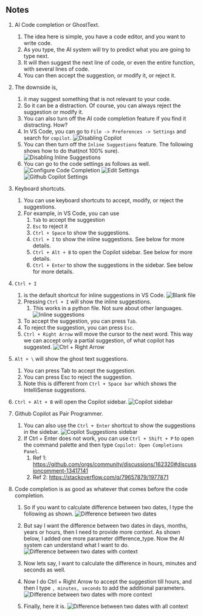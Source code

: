 ## Notes

1. AI Code completion or GhostText.
   1. The idea here is simple, you have a code editor, and you want to write code.
   2. As you type, the AI system will try to predict what you are going to type next.
   3. It will then suggest the next line of code, or even the entire function, with several lines of code.
   4. You can then accept the suggestion, or modify it, or reject it.

2. The downside is, 
   1. it may suggest something that is not relevant to your code.
   2. So it can be a distraction. Of course, you can always reject the suggestion or modify it.
   3. You can also turn off the AI code completion feature if you find it distracting. How?
   4. In VS Code, you can go to `File -> Preferences -> Settings` and search for `copilot`.
      ![Disabling Copilot](images/40_50_DiableCopilot.png "Disabling Copilot")
   5. You can then turn off the `Inline Suggestions` feature. The following shows how to do that(not 100% sure).
      ![Disabling Inline Suggestions](images/41_50_DisableInlineSuggestions.png "Disabling Inline Suggestions") 
   6. You can go to the code settings as follows as well.
   ![Configure Code Completion](images/40_55_ConfigureCodeCompletions.png "Configure Code Completions")
   ![Edit Settings](images/40_60_EditSettings.png "Edit Settings")
   ![Github Copilot Settings](images/40_65_GithubCopilotSettings.png "Github Copilot Settings")

3. Keyboard shortcuts.
   1. You can use keyboard shortcuts to accept, modify, or reject the suggestions.
   2. For example, in VS Code, you can use
      1. `Tab` to accept the suggestion
      2. `Esc` to reject it
      3. `Ctrl + Space` to show the suggestions.
      4. `Ctrl + I` to show the inline suggestions. See below for more details. 
      5. `Ctrl + Alt + B` to open the Copilot sidebar. See below for more details.
      6. `Ctrl + Enter` to show the suggestions in the sidebar. See below for more details.

4. `Ctrl + I` 
   1. is the default shortcut for inline suggestions in VS Code.
   ![Blank file](images/50_50_VsCodeBlank.png)
   2. Pressing `Ctrl + I` will show the inline suggestions. 
      1. This works in a python file. Not sure about other languages.
      ![Inline suggestions](images/51_50_VsCodeInline.png "Inline suggestions")
   3. To accept the suggestion, you can press `Tab`.
   4. To reject the suggestion, you can press `Esc`.
   5. `Ctrl + Right Arrow` will move the cursor to the next word. This way we can accept only a partial suggestion, of what copilot has suggested.
   ![Ctrl + Right Arrow](images/52_50_VsCodeCtrlRightArrow.png "Ctrl + Right Arrow")
5. `Alt + \` will show the ghost text suggestions.
   1. You can press Tab to accept the suggestion.
   2. You can press Esc to reject the suggestion.
   3. Note this is different from `Ctrl + Space bar` which shows the IntelliSense suggestions. 

6. `Ctrl + Alt + B` will open the Copilot sidebar.
![Copilot sidebar](images/53_50_VsCodeCtrlAltBOpenChatWindow.png "Copilot sidebar")

1. Github Copilot as Pair Programmer.
   1. You can also use the `Ctrl + Enter` shortcut to show the suggestions in the sidebar.
   ![Copilot Suggestions sidebar](images/54_50_OpenCopilotCompletionsPanel.png "Copilot Suggestions sidebar")
   2. If Ctrl + Enter does not work, you can use `Ctrl + Shift + P` to open the command palette and then type `Copilot: Open Completions Panel`.
      1. Ref 1: https://github.com/orgs/community/discussions/162320#discussioncomment-13417141
      2. Ref 2: https://stackoverflow.com/q/79657879/1977871

2. Code completion is as good as whatever that comes before the code completion. 
   1. So if you want to calculate difference between two dates, I type the following as shown.
   ![Difference between two dates](images/55_50_DifferenceBetweenDatesJustTwoDates.png "Difference between two dates")

   2. But say I want the difference between two dates in days, months, years or hours, then I need to provide more context. As shown below, I added one more parameter difference_type. Now the AI system can understand what I want to do.
   ![Difference between two dates with context](images/56_50_DifferenceBetweenDatesWithContext.png "Difference between two dates with context")

   3. Now lets say, I want to calculate the difference in hours, minutes and seconds as well.

   4. Now I do Ctrl + Right Arrow to accept the suggestion till hours, and then I type `, minutes, seconds` to add the additional parameters.
   ![Difference between two dates with more context](images/57_50_DifferenceBetweenDatesWithMoreContext.png "Difference between two dates with more context")

   5. Finally, here it is.
   ![Difference between two dates with all context](images/58_50_DifferenceBetweenDatesFull.png "Difference between two dates with all context")


